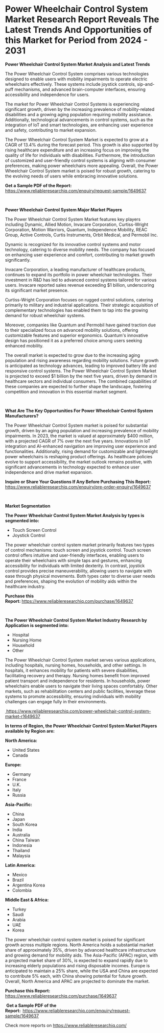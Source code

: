 <p><h1>Power Wheelchair Control System Market Research Report Reveals The Latest Trends And Opportunities of this Market for Period from 2024 - 2031</h1></p><p><strong>Power Wheelchair Control System Market Analysis and Latest Trends</strong></p>
<p><p>The Power Wheelchair Control System comprises various technologies designed to enable users with mobility impairments to operate electric wheelchairs effectively. These systems include joystick controls, sip-and-puff mechanisms, and advanced brain-computer interfaces, ensuring accessibility and independence for users. </p><p>The market for Power Wheelchair Control Systems is experiencing significant growth, driven by the increasing prevalence of mobility-related disabilities and a growing aging population requiring mobility assistance. Additionally, technological advancements in control systems, such as the integration of IoT and smart technologies, are enhancing user experience and safety, contributing to market expansion.</p><p>The Power Wheelchair Control System Market is expected to grow at a CAGR of 13.4% during the forecast period. This growth is also supported by rising healthcare expenditure and an increasing focus on improving the quality of life for individuals with disabilities. Furthermore, the introduction of customized and user-friendly control systems is aligning with consumer preferences, making power wheelchairs more appealing. Overall, the Power Wheelchair Control System market is poised for robust growth, catering to the evolving needs of users while embracing innovative solutions.</p></p>
<p><strong>Get a Sample PDF of the Report:&nbsp;</strong> <a href="https://www.reliableresearchiq.com/enquiry/request-sample/1649637?utm_campaign=1996&utm_medium=2&utm_source=Github&utm_content=ia&utm_term=29122024&utm_id=power-wheelchair-control-system">https://www.reliableresearchiq.com/enquiry/request-sample/1649637</a></p>
<p>&nbsp;</p>
<p><strong>Power Wheelchair Control System Major Market Players</strong></p>
<p><p>The Power Wheelchair Control System Market features key players including Dynamic, Allied Motion, Invacare Corporation, Curtiss-Wright Corporation, Motion Warriors, Quantum, Independence Mobility, REAC Group, Active Controls, Curtis Instruments, Orbit Medical, and Permobil Inc. </p><p>Dynamic is recognized for its innovative control systems and motor technology, catering to diverse mobility needs. The company has focused on enhancing user experience and comfort, contributing to market growth significantly.</p><p>Invacare Corporation, a leading manufacturer of healthcare products, continues to expand its portfolio in power wheelchair technologies. Their investment in R&D has led to advanced control systems tailored for various users. Invacare reported sales revenue exceeding $1 billion, underscoring its significant market presence.</p><p>Curtiss-Wright Corporation focuses on rugged control solutions, catering primarily to military and industrial applications. Their strategic acquisition of complementary technologies has enabled them to tap into the growing demand for robust wheelchair systems. </p><p>Moreover, companies like Quantum and Permobil have gained traction due to their specialized focus on advanced mobility solutions, offering customizable features and superior ergonomics. Quantum's innovative design has positioned it as a preferred choice among users seeking enhanced mobility. </p><p>The overall market is expected to grow due to the increasing aging population and rising awareness regarding mobility solutions. Future growth is anticipated as technology advances, leading to improved battery life and responsive control systems. The Power Wheelchair Control System Market is projected to exceed $1 billion by the next five years, driven by demand in healthcare sectors and individual consumers. The combined capabilities of these companies are expected to further shape the landscape, fostering competition and innovation in this essential market segment.</p></p>
<p>&nbsp;</p>
<p><strong>What Are The Key Opportunities For Power Wheelchair Control System Manufacturers?</strong></p>
<p><p>The Power Wheelchair Control System market is poised for substantial growth, driven by an aging population and increasing prevalence of mobility impairments. In 2023, the market is valued at approximately $400 million, with a projected CAGR of 7% over the next five years. Innovations in IoT integration and AI-enhanced navigation are improving user experience and functionalities. Additionally, rising demand for customizable and lightweight power wheelchairs is reshaping product offerings. As healthcare policies evolve to support accessibility, the market outlook remains positive, with significant advancements in technology expected to enhance user independence and drive market expansion.</p></p>
<p><strong>Inquire or Share Your Questions If Any Before Purchasing This Report:</strong> <a href="https://www.reliableresearchiq.com/enquiry/pre-order-enquiry/1649637?utm_campaign=1996&utm_medium=2&utm_source=Github&utm_content=ia&utm_term=29122024&utm_id=power-wheelchair-control-system">https://www.reliableresearchiq.com/enquiry/pre-order-enquiry/1649637</a></p>
<p>&nbsp;</p>
<p><strong>Market Segmentation</strong></p>
<p><strong>The Power Wheelchair Control System Market Analysis by types is segmented into:</strong></p>
<p><ul><li>Touch Screen Control</li><li>Joystick Control</li></ul></p>
<p><p>The power wheelchair control system market primarily features two types of control mechanisms: touch screen and joystick control. Touch screen control offers intuitive and user-friendly interfaces, enabling users to operate their wheelchairs with simple taps and gestures, enhancing accessibility for individuals with limited dexterity. In contrast, joystick control provides precise maneuverability, allowing users to navigate with ease through physical movements. Both types cater to diverse user needs and preferences, shaping the evolution of mobility aids within the healthcare industry.</p></p>
<p><strong>Purchase this Report:&nbsp;</strong><a href="https://www.reliableresearchiq.com/purchase/1649637?utm_campaign=1996&utm_medium=2&utm_source=Github&utm_content=ia&utm_term=29122024&utm_id=power-wheelchair-control-system">https://www.reliableresearchiq.com/purchase/1649637</a></p>
<p>&nbsp;</p>
<p><strong>The Power Wheelchair Control System Market Industry Research by Application is segmented into:</strong></p>
<p><ul><li>Hospital</li><li>Nursing Home</li><li>Household</li><li>Other</li></ul></p>
<p><p>The Power Wheelchair Control System market serves various applications, including hospitals, nursing homes, households, and other settings. In hospitals, it enhances mobility for patients with severe disabilities, facilitating recovery and therapy. Nursing homes benefit from improved patient transport and independence for residents. In households, power wheelchairs enable users to navigate their living spaces comfortably. Other markets, such as rehabilitation centers and public facilities, leverage these systems to promote accessibility, ensuring individuals with mobility challenges can engage fully in their environments.</p></p>
<p><a href="https://www.reliableresearchiq.com/power-wheelchair-control-system-market-r1649637?utm_campaign=1996&utm_medium=2&utm_source=Github&utm_content=ia&utm_term=29122024&utm_id=power-wheelchair-control-system">&nbsp;https://www.reliableresearchiq.com/power-wheelchair-control-system-market-r1649637</a></p>
<p><strong>In terms of Region, the Power Wheelchair Control System Market Players available by Region are:</strong></p>
<p>
    <p> <strong> North America: </strong>
        <ul>
            <li>United States</li>
            <li>Canada</li>
        </ul>
        </p> 
    <p> <strong> Europe: </strong>
        <ul>
            <li>Germany</li>
            <li>France</li>
            <li>U.K.</li>
            <li>Italy</li>
            <li>Russia</li>
        </ul>
        </p> 
    <p> <strong> Asia-Pacific: </strong>
        <ul>
            <li>China</li>
            <li>Japan</li>
            <li>South Korea</li>
            <li>India</li>
            <li>Australia</li>
            <li>China Taiwan</li>
            <li>Indonesia</li>
            <li>Thailand</li>
            <li>Malaysia</li>
        </ul>
        </p> 
    <p> <strong> Latin America: </strong>
        <ul>
            <li>Mexico</li>
            <li>Brazil</li>
            <li>Argentina Korea</li>
            <li>Colombia</li>
        </ul>
        </p> 
    <p> <strong> Middle East & Africa: </strong>
        <ul>
            <li>Turkey</li>
            <li>Saudi</li>
            <li>Arabia</li>
            <li>UAE</li>
            <li>Korea</li>
        </ul>
    </p>
    </p>
<p><p>The power wheelchair control system market is poised for significant growth across multiple regions. North America holds a substantial market share of approximately 35%, driven by advanced healthcare infrastructure and growing demand for mobility aids. The Asia-Pacific (APAC) region, with a projected market share of 30%, is expected to expand rapidly due to increasing elderly populations and rising disposable incomes. Europe is anticipated to maintain a 25% share, while the USA and China are expected to contribute 5% each, with China showing potential for future growth. Overall, North America and APAC are projected to dominate the market.</p></p>
<p><strong>Purchase this Report: </strong><a href="https://www.reliableresearchiq.com/purchase/1649637?utm_campaign=1996&utm_medium=2&utm_source=Github&utm_content=ia&utm_term=29122024&utm_id=power-wheelchair-control-system">https://www.reliableresearchiq.com/purchase/1649637</a></p>
<p>&nbsp;<strong>Get a Sample PDF of the Report:&nbsp;&nbsp;</strong><a href="https://www.reliableresearchiq.com/enquiry/request-sample/1649637?utm_campaign=1996&utm_medium=2&utm_source=Github&utm_content=ia&utm_term=29122024&utm_id=power-wheelchair-control-system">https://www.reliableresearchiq.com/enquiry/request-sample/1649637</a></p>
<p><strong></strong></p>
<p>Check more reports on <a href="https://www.reliableresearchiq.com/?utm_campaign=1996&utm_medium=2&utm_source=Github&utm_content=ia&utm_term=29122024&utm_id=power-wheelchair-control-system">https://www.reliableresearchiq.com/</a></p>